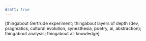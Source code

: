 ```yaml
---
draft: true
---
```

\[thingabout Gertrude experiment; thingabout layers of depth (dev, pragmatics, cultural evolution, synesthesia, poetry, ai, abstraction); thingabout analysis; thingabout all knowledge]